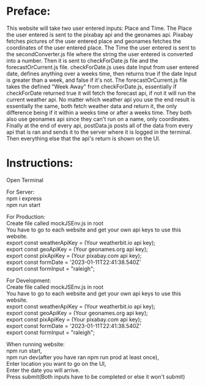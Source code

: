 # Preface:
This website will take two user entered inputs: Place and Time. 
The Place the user entered is sent to the pixabay api and the geonames api. Pixabay fetches pictures of the user entered place and geonames fetches the coordinates of the user entered place. 
The Time the user entered is sent to the secondConverter.js file where the string the user entered is converted into a number. Then it is sent to checkForDate.js file and the   forecastOrCurrent.js file. checkForDate.js uses date Input from user entered date, defines anything over a weeks time, then returns true if the date Input is greater than a week, and   false if it's not. The forecastOrCurrent.js file takes the defined "Week Away" from checkForDate.js, essentially if checkForDate returned true it will fetch the forecast api, if not   it will run the current weather api. No matter which weather api you use the end result is essentially the same, both fetch weather data and return it, the only difference being if   it within a weeks time or after a weeks time. They both also use geonames api since they can't run on a name, only coordinates. Finally at the end of every api, postData.js posts all   of the data from every api that is ran and sends it to the server where it is logged in the terminal. Then everything else that the api's return is shown on the UI.  

# Instructions:  
Open Terminal  

For Server:  
npm i express  
npm run start  

For Production:  
Create file called mockJSEnv.js in root  
You have to go to each website and get your own api keys to use this website.  
export const weatherApiKey = (Your weatherbit.io api key);  
export const geoApiKey = (Your geonames.org api key);  
export const pixApiKey = (Your pixabay.com api key);  
export const formDate = '2023-01-11T22:41:38.540Z'  
export const formInput = "raleigh";  

For Development:  
Create file called mockJSEnv.js in root  
You have to go to each website and get your own api keys to use this website.  
export const weatherApiKey = (Your weatherbit.io api key);  
export const geoApiKey = (Your geonames.org api key);  
export const pixApiKey = (Your pixabay.com api key);  
export const formDate = '2023-01-11T22:41:38.540Z'  
export const formInput = "raleigh";  

When running website:  
npm run start,  
npm run dev(after you have ran npm run prod at least once),  
Enter location you want to go on the UI,  
Enter the date you will arrive.  
Press submit(Both inputs have to be completed or else it won't submit)  